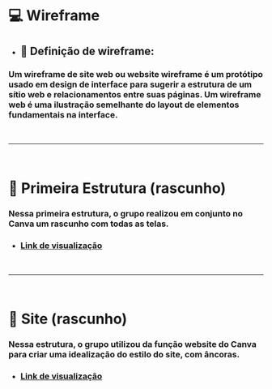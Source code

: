 # 💻 Wireframe 


- ## 💬 Definição de wireframe:
### Um wireframe de site web ou website wireframe é um protótipo usado em design de interface para sugerir a estrutura de um sítio web e relacionamentos entre suas páginas. Um wireframe web é uma ilustração semelhante do layout de elementos fundamentais na interface.  

<br>

***
<br>

# 📝 Primeira Estrutura (rascunho)

### Nessa primeira estrutura, o grupo realizou em conjunto no Canva um rascunho com todas as telas.

- ### [Link de visualização ](https://www.canva.com/design/DAFFpVjaqPg/wlylAhCdipE5P138ucFHUA/view?utm_content=DAFFpVjaqPg&utm_campaign=designshare&utm_medium=link2&utm_source=sharebutton)
<br>

***

<br>

# 📝 Site (rascunho)

### Nessa estrutura, o grupo utilizou da função website do Canva para criar uma idealização do estilo do site, com âncoras.

- ### [Link de visualização](https://listme.my.canva.site/)







